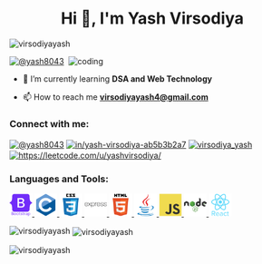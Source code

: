 <h1 align="center">Hi 👋, I'm Yash Virsodiya</h1>
<p align="left"> <img src="https://komarev.com/ghpvc/?username=virsodiyayash&label=Profile%20views&color=0e75b6&style=flat" alt="virsodiyayash" /> </p>
<img align="right" alt="coding" width="400px" src="https://cdn.dribbble.com/users/1162077/screenshots/3848914/programmer.gif">

<p align="left"> <a href="https://twitter.com/@yash8043" target="blank"><img src="https://img.shields.io/twitter/follow/@yash8043?logo=twitter&style=for-the-badge" alt="@yash8043" /></a> </p>

- 🌱 I’m currently learning **DSA and Web Technology**

- 📫 How to reach me **virsodiyayash4@gmail.com**

<h3 align="left">Connect with me:</h3>
<p align="left">
<a href="https://twitter.com/@yash8043" target="blank"><img align="center" src="https://raw.githubusercontent.com/rahuldkjain/github-profile-readme-generator/master/src/images/icons/Social/twitter.svg" alt="@yash8043" height="30" width="40" /></a>
<a href="https://linkedin.com/in/in/yash-virsodiya-ab5b3b2a7" target="blank"><img align="center" src="https://raw.githubusercontent.com/rahuldkjain/github-profile-readme-generator/master/src/images/icons/Social/linked-in-alt.svg" alt="in/yash-virsodiya-ab5b3b2a7" height="30" width="40" /></a>
<a href="https://instagram.com/virsodiya_yash" target="blank"><img align="center" src="https://raw.githubusercontent.com/rahuldkjain/github-profile-readme-generator/master/src/images/icons/Social/instagram.svg" alt="virsodiya_yash" height="30" width="40" /></a>
<a href="https://www.leetcode.com/https://leetcode.com/u/yashvirsodiya/" target="blank"><img align="center" src="https://raw.githubusercontent.com/rahuldkjain/github-profile-readme-generator/master/src/images/icons/Social/leet-code.svg" alt="https://leetcode.com/u/yashvirsodiya/" height="30" width="40" /></a>
</p>

<h3 align="left">Languages and Tools:</h3>
<p align="left"> <a href="https://getbootstrap.com" target="_blank" rel="noreferrer"> <img src="https://raw.githubusercontent.com/devicons/devicon/master/icons/bootstrap/bootstrap-plain-wordmark.svg" alt="bootstrap" width="40" height="40"/> </a> <a href="https://www.cprogramming.com/" target="_blank" rel="noreferrer"> <img src="https://raw.githubusercontent.com/devicons/devicon/master/icons/c/c-original.svg" alt="c" width="40" height="40"/> </a> <a href="https://www.w3schools.com/css/" target="_blank" rel="noreferrer"> <img src="https://raw.githubusercontent.com/devicons/devicon/master/icons/css3/css3-original-wordmark.svg" alt="css3" width="40" height="40"/> </a> <a href="https://expressjs.com" target="_blank" rel="noreferrer"> <img src="https://raw.githubusercontent.com/devicons/devicon/master/icons/express/express-original-wordmark.svg" alt="express" width="40" height="40"/> </a> <a href="https://www.w3.org/html/" target="_blank" rel="noreferrer"> <img src="https://raw.githubusercontent.com/devicons/devicon/master/icons/html5/html5-original-wordmark.svg" alt="html5" width="40" height="40"/> </a> <a href="https://www.java.com" target="_blank" rel="noreferrer"> <img src="https://raw.githubusercontent.com/devicons/devicon/master/icons/java/java-original.svg" alt="java" width="40" height="40"/> </a> <a href="https://developer.mozilla.org/en-US/docs/Web/JavaScript" target="_blank" rel="noreferrer"> <img src="https://raw.githubusercontent.com/devicons/devicon/master/icons/javascript/javascript-original.svg" alt="javascript" width="40" height="40"/> </a> <a href="https://nodejs.org" target="_blank" rel="noreferrer"> <img src="https://raw.githubusercontent.com/devicons/devicon/master/icons/nodejs/nodejs-original-wordmark.svg" alt="nodejs" width="40" height="40"/> </a> <a href="https://reactjs.org/" target="_blank" rel="noreferrer"> <img src="https://raw.githubusercontent.com/devicons/devicon/master/icons/react/react-original-wordmark.svg" alt="react" width="40" height="40"/> </a> </p>

<p><img align="left" src="https://github-readme-stats.vercel.app/api/top-langs?username=virsodiyayash&show_icons=true&locale=en&layout=compact" alt="virsodiyayash" /></p>

<p>&nbsp;<img align="center" src="https://github-readme-stats.vercel.app/api?username=virsodiyayash&show_icons=true&locale=en" alt="virsodiyayash" /></p>

<p><img align="center" src="https://github-readme-streak-stats.herokuapp.com/?user=virsodiyayash&" alt="virsodiyayash" /></p>

